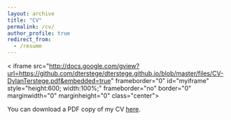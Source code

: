 ```yaml
---
layout: archive
title: "CV"
permalink: /cv/
author_profile: true
redirect_from:
  - /resume
---
```


< iframe src="http://docs.google.com/gview?url=https://github.com/dterstege/dterstege.github.io/blob/master/files/CV-DylanTerstege.pdf&embedded=true" frameborder="0" id="myiframe" style="height:600; width:100%;" frameborder="no" border="0" marginwidth="0" marginheight="0" class="center"></iframe>



You can download a PDF copy of my CV [here](/files/CV-DylanTerstege.pdf).
